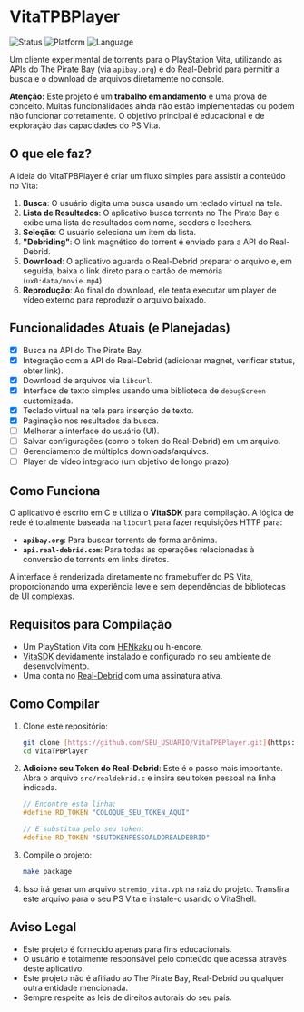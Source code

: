 # VitaTPBPlayer

![Status](https://img.shields.io/badge/status-em%20desenvolvimento-yellow)
![Platform](https://img.shields.io/badge/platform-PS%20Vita-blue)
![Language](https://img.shields.io/badge/language-C-orange)

Um cliente experimental de torrents para o PlayStation Vita, utilizando as APIs do The Pirate Bay (via `apibay.org`) e do Real-Debrid para permitir a busca e o download de arquivos diretamente no console.

**Atenção:** Este projeto é um **trabalho em andamento** e uma prova de conceito. Muitas funcionalidades ainda não estão implementadas ou podem não funcionar corretamente. O objetivo principal é educacional e de exploração das capacidades do PS Vita.

## O que ele faz?

A ideia do VitaTPBPlayer é criar um fluxo simples para assistir a conteúdo no Vita:

1.  **Busca**: O usuário digita uma busca usando um teclado virtual na tela.
2.  **Lista de Resultados**: O aplicativo busca torrents no The Pirate Bay e exibe uma lista de resultados com nome, seeders e leechers.
3.  **Seleção**: O usuário seleciona um item da lista.
4.  **"Debriding"**: O link magnético do torrent é enviado para a API do Real-Debrid.
5.  **Download**: O aplicativo aguarda o Real-Debrid preparar o arquivo e, em seguida, baixa o link direto para o cartão de memória (`ux0:data/movie.mp4`).
6.  **Reprodução**: Ao final do download, ele tenta executar um player de vídeo externo para reproduzir o arquivo baixado.

## Funcionalidades Atuais (e Planejadas)

-   [x] Busca na API do The Pirate Bay.
-   [x] Integração com a API do Real-Debrid (adicionar magnet, verificar status, obter link).
-   [x] Download de arquivos via `libcurl`.
-   [x] Interface de texto simples usando uma biblioteca de `debugScreen` customizada.
-   [x] Teclado virtual na tela para inserção de texto.
-   [x] Paginação nos resultados da busca.
-   [ ] Melhorar a interface do usuário (UI).
-   [ ] Salvar configurações (como o token do Real-Debrid) em um arquivo.
-   [ ] Gerenciamento de múltiplos downloads/arquivos.
-   [ ] Player de vídeo integrado (um objetivo de longo prazo).

## Como Funciona

O aplicativo é escrito em C e utiliza o **VitaSDK** para compilação. A lógica de rede é totalmente baseada na `libcurl` para fazer requisições HTTP para:
* **`apibay.org`**: Para buscar torrents de forma anônima.
* **`api.real-debrid.com`**: Para todas as operações relacionadas à conversão de torrents em links diretos.

A interface é renderizada diretamente no framebuffer do PS Vita, proporcionando uma experiência leve e sem dependências de bibliotecas de UI complexas.

## Requisitos para Compilação

* Um PlayStation Vita com [HENkaku](https://henkaku.xyz/) ou h-encore.
* [VitaSDK](https://vitasdk.org/) devidamente instalado e configurado no seu ambiente de desenvolvimento.
* Uma conta no [Real-Debrid](https://real-debrid.com) com uma assinatura ativa.

## Como Compilar

1.  Clone este repositório:
    ```bash
    git clone [https://github.com/SEU_USUARIO/VitaTPBPlayer.git](https://github.com/SEU_USUARIO/VitaTPBPlayer.git)
    cd VitaTPBPlayer
    ```

2.  **Adicione seu Token do Real-Debrid**: Este é o passo mais importante. Abra o arquivo `src/realdebrid.c` e insira seu token pessoal na linha indicada.
    ```c
    // Encontre esta linha:
    #define RD_TOKEN "COLOQUE_SEU_TOKEN_AQUI"
    
    // E substitua pelo seu token:
    #define RD_TOKEN "SEUTOKENPESSOALDOREALDEBRID"
    ```

3.  Compile o projeto:
    ```bash
    make package
    ```

4.  Isso irá gerar um arquivo `stremio_vita.vpk` na raiz do projeto. Transfira este arquivo para o seu PS Vita e instale-o usando o VitaShell.

## Aviso Legal

* Este projeto é fornecido apenas para fins educacionais.
* O usuário é totalmente responsável pelo conteúdo que acessa através deste aplicativo.
* Este projeto não é afiliado ao The Pirate Bay, Real-Debrid ou qualquer outra entidade mencionada.
* Sempre respeite as leis de direitos autorais do seu país.
